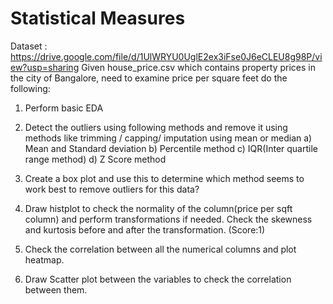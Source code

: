 # Statistical Measures
Dataset : https://drive.google.com/file/d/1UlWRYU0UglE2ex3iFse0J6eCLEU8g98P/view?usp=sharing
Given house_price.csv which contains property prices in the city of Bangalore, need to examine price per square feet do the following:

1. Perform basic EDA 

2. Detect the outliers using following methods and remove it using methods like trimming / capping/ imputation using mean or median 
a) Mean and Standard deviation 
b) Percentile method
c) IQR(Inter quartile range method)
d) Z Score method

3. Create a box plot and use this to determine which method seems to work best to remove outliers for this data? 

4. Draw histplot to check the normality of the column(price per sqft column) and perform transformations if needed. Check the skewness and kurtosis before and after the transformation. (Score:1)

5. Check the correlation between all the numerical columns and plot heatmap. 

6. Draw Scatter plot between the variables to check the correlation between them. 





